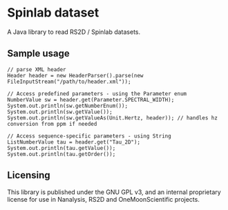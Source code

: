 # Spinlab dataset

A Java library to read RS2D / Spinlab datasets.

## Sample usage

```
// parse XML header
Header header = new HeaderParser().parse(new FileInputStream("/path/to/header.xml"));

// Access predefined parameters - using the Parameter enum
NumberValue sw = header.get(Parameter.SPECTRAL_WIDTH); 
System.out.println(sw.getNumberEnum());
System.out.println(sw.getValue());
System.out.println(sw.getValueAs(Unit.Hertz, header)); // handles hz conversion from ppm if needed

// Access sequence-specific parameters - using String
ListNumberValue tau = header.get("Tau_2D");
System.out.println(tau.getValue());
System.out.println(tau.getOrder());
```

## Licensing

This library is published under the GNU GPL v3, and an internal proprietary license for use in Nanalysis, RS2D and OneMoonScientific projects.

